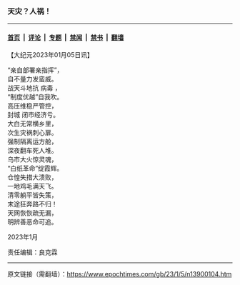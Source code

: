 ### 天灾？人祸！

---

#### [首页](../../../..?n13900104) &nbsp;|&nbsp; [评论](../../../../../epoch-comment?n13900104) &nbsp;|&nbsp; [专题](../../../../../epoch-special?n13900104) &nbsp;|&nbsp; [禁闻](../../../../../epoch-news?n13900104) &nbsp;|&nbsp; [禁书](../../../../../books?n13900104) &nbsp;|&nbsp; [翻墙](https://github.com/gfw-breaker/nogfw/blob/master/README.md?n13900104)


<div class="post_content" id="artbody" itemprop="articleBody">
 <!-- article content begin -->
 <p>
  【大纪元2023年01月05日讯】
 </p>
 <p>
  “亲自部署亲指挥”，
  <br/>
  自不量力发蛮威。
  <br/>
  战天斗地抗
  <ok href="https://www.epochtimes.com/gb/tag/%E7%97%85%E6%AF%92.html">
   病毒
  </ok>
  ，
  <br/>
  “制度优越”自我吹。
  <br/>
  高压维稳严管控，
  <br/>
  <ok href="https://www.epochtimes.com/gb/tag/%E5%B0%81%E5%9F%8E.html">
   封城
  </ok>
  闭市经济亏。
  <br/>
  大白无常横乡里，
  <br/>
  次生灾祸刺心扉。
  <br/>
  强制隔离运方舱，
  <br/>
  深夜翻车死人堆。
  <br/>
  乌市大火惊灵魂，
  <br/>
  “白纸革命”绽霞辉。
  <br/>
  仓惶失措大溃败，
  <br/>
  一地鸡毛满天飞。
  <br/>
  清零躺平皆失策，
  <br/>
  末途狂奔路不归！
  <br/>
  天网恢恢疏无漏，
  <br/>
  明辨善恶命可追。
 </p>
 <p>
  2023年1月
 </p>
 <p>
 </p>
 <p>
  责任编辑：良克霖
 </p>
 <!-- article content end -->
 <div id="below_article_ad">
 </div>
</div>


---

原文链接（需翻墙）：https://www.epochtimes.com/gb/23/1/5/n13900104.htm